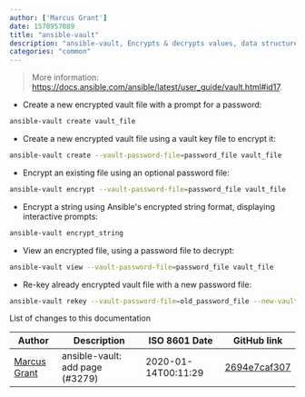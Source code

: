 ```yaml
---
author: ['Marcus Grant']
date: 1578957089
title: "ansible-vault"
description: "ansible-vault, Encrypts & decrypts values, data structures and files within Ansible projects."
categories: "common"
---
```

> More information: <https://docs.ansible.com/ansible/latest/user_guide/vault.html#id17>.

- Create a new encrypted vault file with a prompt for a password:

```bash
ansible-vault create vault_file
```

- Create a new encrypted vault file using a vault key file to encrypt it:

```bash
ansible-vault create --vault-password-file=password_file vault_file
```

- Encrypt an existing file using an optional password file:

```bash
ansible-vault encrypt --vault-password-file=password_file vault_file
```

- Encrypt a string using Ansible's encrypted string format, displaying interactive prompts:

```bash
ansible-vault encrypt_string
```

- View an encrypted file, using a password file to decrypt:

```bash
ansible-vault view --vault-password-file=password_file vault_file
```

- Re-key already encrypted vault file with a new password file:

```bash
ansible-vault rekey --vault-password-file=old_password_file --new-vault-password-file=new_password_file vault_file
```
List of changes to this documentation


Author | Description | ISO 8601 Date | GitHub link
------|-----|-----|-----
[Marcus Grant](mailto:marcusfg@gmail.com) | ansible-vault: add page (#3279) | 2020-01-14T00:11:29 | [2694e7caf307](https://github.com/tldr-pages/tldr/commit/2694e7caf3070eb396c9fde0d3f49041662573f2)

